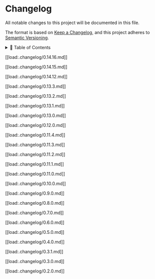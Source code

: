 # Changelog

All notable changes to this project will be documented in this file.

The format is based on [Keep a Changelog](https://keepachangelog.com/en/1.0.0/),
and this project adheres to [Semantic Versioning](https://semver.org/spec/v2.0.0.html).

<details>
<summary>📖 Table of Contents</summary>
<br />
[[ template:toc ]]
</details>

[[load:.changelog/0.14.16.md]]

[[load:.changelog/0.14.15.md]]

[[load:.changelog/0.14.12.md]]

[[load:.changelog/0.13.3.md]]

[[load:.changelog/0.13.2.md]]

[[load:.changelog/0.13.1.md]]

[[load:.changelog/0.13.0.md]]

[[load:.changelog/0.12.0.md]]

[[load:.changelog/0.11.4.md]]

[[load:.changelog/0.11.3.md]]

[[load:.changelog/0.11.2.md]]

[[load:.changelog/0.11.1.md]]

[[load:.changelog/0.11.0.md]]

[[load:.changelog/0.10.0.md]]

[[load:.changelog/0.9.0.md]]

[[load:.changelog/0.8.0.md]]

[[load:.changelog/0.7.0.md]]

[[load:.changelog/0.6.0.md]]

[[load:.changelog/0.5.0.md]]

[[load:.changelog/0.4.0.md]]

[[load:.changelog/0.3.1.md]]

[[load:.changelog/0.3.0.md]]

[[load:.changelog/0.2.0.md]]